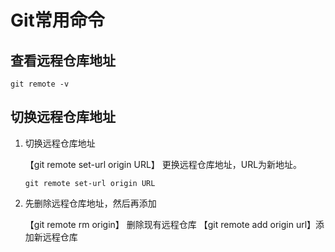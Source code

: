 # Git常用命令

## 查看远程仓库地址

```shell
git remote -v
```

## 切换远程仓库地址

1. 切换远程仓库地址

   【git remote set-url origin URL】 更换远程仓库地址，URL为新地址。

   ```shell
   git remote set-url origin URL
   ```

2. 先删除远程仓库地址，然后再添加

   【git remote rm origin】 删除现有远程仓库
   【git remote add origin url】添加新远程仓库
